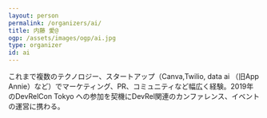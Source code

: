 ```yaml
---
layout: person
permalink: /organizers/ai/
title: 内藤 愛@
ogp: /assets/images/ogp/ai.jpg
type: organizer
id: ai
---
```

これまで複数のテクノロジー、スタートアップ（Canva,Twilio, data ai （旧App Annie）など）でマーケティング、PR、コミュニティなど幅広く経験。2019年のDevRelCon Tokyo への参加を契機にDevRel関連のカンファレンス、イベントの運営に携わる。

